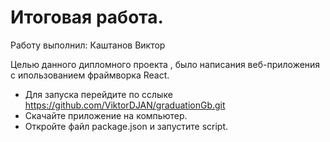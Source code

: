 # Итоговая работа. 
Работу выполнил: Каштанов Виктор

   Целью данного дипломного проекта , было написания веб-приложения с ипользованием 
фраймворка React. 

* Для запуска перейдите по сслыке https://github.com/ViktorDJAN/graduationGb.git
* Скачайте приложение на компьютер.
* Откройте файл package.json и запустите script.